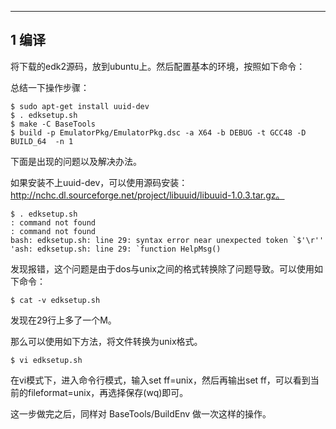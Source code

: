 ---------------------------
## 1 编译
将下载的edk2源码，放到ubuntu上。然后配置基本的环境，按照如下命令：


总结一下操作步骤：
```
$ sudo apt-get install uuid-dev
$ . edksetup.sh 
$ make -C BaseTools
$ build -p EmulatorPkg/EmulatorPkg.dsc -a X64 -b DEBUG -t GCC48 -D BUILD_64  -n 1
```

下面是出现的问题以及解决办法。


如果安装不上uuid-dev，可以使用源码安装：http://nchc.dl.sourceforge.net/project/libuuid/libuuid-1.0.3.tar.gz。



```
$ . edksetup.sh 
: command not found
: command not found
bash: edksetup.sh: line 29: syntax error near unexpected token `$'\r''
'ash: edksetup.sh: line 29: `function HelpMsg()

```

发现报错，这个问题是由于dos与unix之间的格式转换除了问题导致。可以使用如下命令：
```
$ cat -v edksetup.sh
```
发现在29行上多了一个M。

那么可以使用如下方法，将文件转换为unix格式。

```
$ vi edksetup.sh
```
在vi模式下，进入命令行模式，输入set ff=unix，然后再输出set ff，可以看到当前的fileformat=unix，再选择保存(wq)即可。

这一步做完之后，同样对 BaseTools/BuildEnv 做一次这样的操作。













